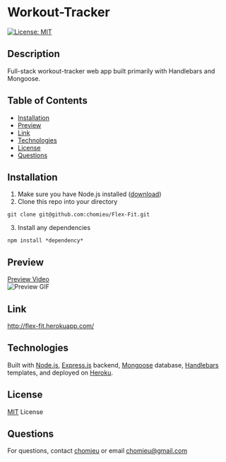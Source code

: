# Workout-Tracker
[![License: MIT](https://img.shields.io/badge/License-MIT-yellow.svg)](https://choosealicense.com/licenses/mit/)
        
## Description
Full-stack workout-tracker web app built primarily with Handlebars and Mongoose.
   
## Table of Contents
* [Installation](#installation)
* [Preview](#preview)
* [Link](#link)
* [Technologies](#technologies)
* [License](#license)
* [Questions](#questions)
        
## Installation
1. Make sure you have Node.js installed ([download](https://nodejs.org/en/))
2. Clone this repo into your directory
```
git clone git@github.com:chomieu/Flex-Fit.git
```
3. Install any dependencies
```
npm install *dependency*
```

## Preview
[Preview Video](https://drive.google.com/file/d/1h8pReD8-mr2DRyWx7r3EEwzhXCdqc6wR/view)</br>
![Preview GIF](./preview.gif)

## Link
<http://flex-fit.herokuapp.com/>

## Technologies
Built with [Node.js](https://nodejs.org/en/), [Express.js](https://expressjs.com) backend, [Mongoose](https://mongoosejs.com) database, [Handlebars](https://handlebarsjs.com) templates, and deployed on [Heroku](https://devcenter.heroku.com/).

## License
[MIT](./LICENSE) License

## Questions
For questions, contact [chomieu](https://github.com/chomieu) or email chomieu@gmail.com

